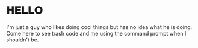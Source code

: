 # 𝐇𝐄𝐋𝐋𝐎

I'm just a guy who likes doing cool things but has no idea what he is doing.
Come here to see trash code and me using the command prompt when I shouldn't be.
